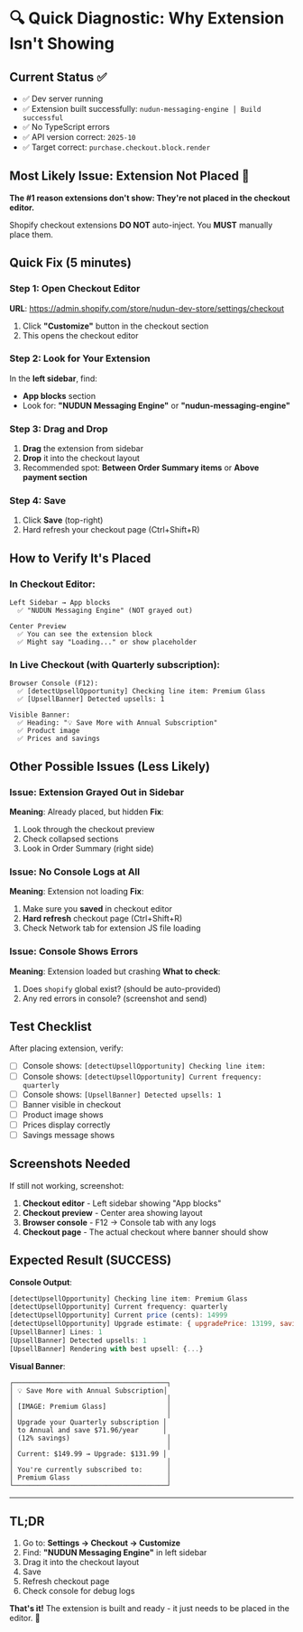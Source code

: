 # 🔍 Quick Diagnostic: Why Extension Isn't Showing

## Current Status ✅
- ✅ Dev server running
- ✅ Extension built successfully: `nudun-messaging-engine │ Build successful`
- ✅ No TypeScript errors
- ✅ API version correct: `2025-10`
- ✅ Target correct: `purchase.checkout.block.render`

## Most Likely Issue: Extension Not Placed 🎯

**The #1 reason extensions don't show: They're not placed in the checkout editor.**

Shopify checkout extensions **DO NOT** auto-inject. You **MUST** manually place them.

## Quick Fix (5 minutes)

### Step 1: Open Checkout Editor
**URL**: https://admin.shopify.com/store/nudun-dev-store/settings/checkout

1. Click **"Customize"** button in the checkout section
2. This opens the checkout editor

### Step 2: Look for Your Extension
In the **left sidebar**, find:
- **App blocks** section
- Look for: **"NUDUN Messaging Engine"** or **"nudun-messaging-engine"**

### Step 3: Drag and Drop
1. **Drag** the extension from sidebar
2. **Drop** it into the checkout layout
3. Recommended spot: **Between Order Summary items** or **Above payment section**

### Step 4: Save
1. Click **Save** (top-right)
2. Hard refresh your checkout page (Ctrl+Shift+R)

## How to Verify It's Placed

### In Checkout Editor:
```
Left Sidebar → App blocks
  ✅ "NUDUN Messaging Engine" (NOT grayed out)
  
Center Preview
  ✅ You can see the extension block
  ✅ Might say "Loading..." or show placeholder
```

### In Live Checkout (with Quarterly subscription):
```
Browser Console (F12):
  ✅ [detectUpsellOpportunity] Checking line item: Premium Glass
  ✅ [UpsellBanner] Detected upsells: 1
  
Visible Banner:
  ✅ Heading: "💡 Save More with Annual Subscription"
  ✅ Product image
  ✅ Prices and savings
```

## Other Possible Issues (Less Likely)

### Issue: Extension Grayed Out in Sidebar
**Meaning**: Already placed, but hidden
**Fix**: 
1. Look through the checkout preview
2. Check collapsed sections
3. Look in Order Summary (right side)

### Issue: No Console Logs at All
**Meaning**: Extension not loading
**Fix**:
1. Make sure you **saved** in checkout editor
2. **Hard refresh** checkout page (Ctrl+Shift+R)
3. Check Network tab for extension JS file loading

### Issue: Console Shows Errors
**Meaning**: Extension loaded but crashing
**What to check**:
1. Does `shopify` global exist? (should be auto-provided)
2. Any red errors in console? (screenshot and send)

## Test Checklist

After placing extension, verify:

- [ ] Console shows: `[detectUpsellOpportunity] Checking line item:`
- [ ] Console shows: `[detectUpsellOpportunity] Current frequency: quarterly`
- [ ] Console shows: `[UpsellBanner] Detected upsells: 1`
- [ ] Banner visible in checkout
- [ ] Product image shows
- [ ] Prices display correctly
- [ ] Savings message shows

## Screenshots Needed

If still not working, screenshot:
1. **Checkout editor** - Left sidebar showing "App blocks"
2. **Checkout preview** - Center area showing layout
3. **Browser console** - F12 → Console tab with any logs
4. **Checkout page** - The actual checkout where banner should show

## Expected Result (SUCCESS)

**Console Output**:
```javascript
[detectUpsellOpportunity] Checking line item: Premium Glass
[detectUpsellOpportunity] Current frequency: quarterly
[detectUpsellOpportunity] Current price (cents): 14999
[detectUpsellOpportunity] Upgrade estimate: { upgradePrice: 13199, savingsAmount: 7196, savingsPercentage: 12 }
[UpsellBanner] Lines: 1
[UpsellBanner] Detected upsells: 1
[UpsellBanner] Rendering with best upsell: {...}
```

**Visual Banner**:
```
┌──────────────────────────────────────┐
│ 💡 Save More with Annual Subscription│
│                                      │
│ [IMAGE: Premium Glass]               │
│                                      │
│ Upgrade your Quarterly subscription │
│ to Annual and save $71.96/year      │
│ (12% savings)                        │
│                                      │
│ Current: $149.99 → Upgrade: $131.99 │
│                                      │
│ You're currently subscribed to:      │
│ Premium Glass                        │
└──────────────────────────────────────┘
```

---

## TL;DR

1. Go to: **Settings → Checkout → Customize**
2. Find: **"NUDUN Messaging Engine"** in left sidebar
3. Drag it into the checkout layout
4. Save
5. Refresh checkout page
6. Check console for debug logs

**That's it!** The extension is built and ready - it just needs to be placed in the editor. 🚀
